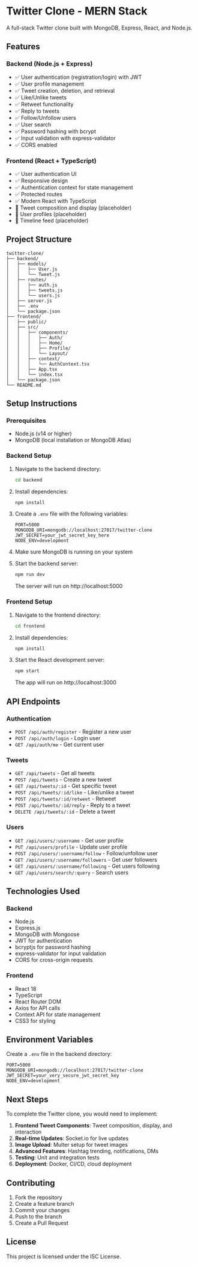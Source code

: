 # Twitter Clone - MERN Stack

A full-stack Twitter clone built with MongoDB, Express, React, and Node.js.

## Features

### Backend (Node.js + Express)
- ✅ User authentication (registration/login) with JWT
- ✅ User profile management
- ✅ Tweet creation, deletion, and retrieval
- ✅ Like/Unlike tweets
- ✅ Retweet functionality
- ✅ Reply to tweets
- ✅ Follow/Unfollow users
- ✅ User search
- ✅ Password hashing with bcrypt
- ✅ Input validation with express-validator
- ✅ CORS enabled

### Frontend (React + TypeScript)
- ✅ User authentication UI
- ✅ Responsive design
- ✅ Authentication context for state management
- ✅ Protected routes
- ✅ Modern React with TypeScript
- 🚧 Tweet composition and display (placeholder)
- 🚧 User profiles (placeholder)
- 🚧 Timeline feed (placeholder)

## Project Structure

```
twitter-clone/
├── backend/
│   ├── models/
│   │   ├── User.js
│   │   └── Tweet.js
│   ├── routes/
│   │   ├── auth.js
│   │   ├── tweets.js
│   │   └── users.js
│   ├── server.js
│   ├── .env
│   └── package.json
├── frontend/
│   ├── public/
│   ├── src/
│   │   ├── components/
│   │   │   ├── Auth/
│   │   │   ├── Home/
│   │   │   ├── Profile/
│   │   │   └── Layout/
│   │   ├── context/
│   │   │   └── AuthContext.tsx
│   │   ├── App.tsx
│   │   └── index.tsx
│   └── package.json
└── README.md
```

## Setup Instructions

### Prerequisites
- Node.js (v14 or higher)
- MongoDB (local installation or MongoDB Atlas)

### Backend Setup

1. Navigate to the backend directory:
   ```bash
   cd backend
   ```

2. Install dependencies:
   ```bash
   npm install
   ```

3. Create a `.env` file with the following variables:
   ```env
   PORT=5000
   MONGODB_URI=mongodb://localhost:27017/twitter-clone
   JWT_SECRET=your_jwt_secret_key_here
   NODE_ENV=development
   ```

4. Make sure MongoDB is running on your system

5. Start the backend server:
   ```bash
   npm run dev
   ```

   The server will run on http://localhost:5000

### Frontend Setup

1. Navigate to the frontend directory:
   ```bash
   cd frontend
   ```

2. Install dependencies:
   ```bash
   npm install
   ```

3. Start the React development server:
   ```bash
   npm start
   ```

   The app will run on http://localhost:3000

## API Endpoints

### Authentication
- `POST /api/auth/register` - Register a new user
- `POST /api/auth/login` - Login user
- `GET /api/auth/me` - Get current user

### Tweets
- `GET /api/tweets` - Get all tweets
- `POST /api/tweets` - Create a new tweet
- `GET /api/tweets/:id` - Get specific tweet
- `POST /api/tweets/:id/like` - Like/unlike a tweet
- `POST /api/tweets/:id/retweet` - Retweet
- `POST /api/tweets/:id/reply` - Reply to a tweet
- `DELETE /api/tweets/:id` - Delete a tweet

### Users
- `GET /api/users/:username` - Get user profile
- `PUT /api/users/profile` - Update user profile
- `POST /api/users/:username/follow` - Follow/unfollow user
- `GET /api/users/:username/followers` - Get user followers
- `GET /api/users/:username/following` - Get users following
- `GET /api/users/search/:query` - Search users

## Technologies Used

### Backend
- Node.js
- Express.js
- MongoDB with Mongoose
- JWT for authentication
- bcryptjs for password hashing
- express-validator for input validation
- CORS for cross-origin requests

### Frontend
- React 18
- TypeScript
- React Router DOM
- Axios for API calls
- Context API for state management
- CSS3 for styling

## Environment Variables

Create a `.env` file in the backend directory:

```env
PORT=5000
MONGODB_URI=mongodb://localhost:27017/twitter-clone
JWT_SECRET=your_very_secure_jwt_secret_key
NODE_ENV=development
```

## Next Steps

To complete the Twitter clone, you would need to implement:

1. **Frontend Tweet Components**: Tweet composition, display, and interaction
2. **Real-time Updates**: Socket.io for live updates
3. **Image Upload**: Multer setup for tweet images
4. **Advanced Features**: Hashtag trending, notifications, DMs
5. **Testing**: Unit and integration tests
6. **Deployment**: Docker, CI/CD, cloud deployment

## Contributing

1. Fork the repository
2. Create a feature branch
3. Commit your changes
4. Push to the branch
5. Create a Pull Request

## License

This project is licensed under the ISC License.
